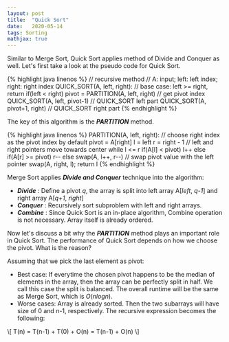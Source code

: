 ```yaml
---
layout: post
title:  "Quick Sort"
date:   2020-05-14
tags: Sorting
mathjax: true
---
```


Similar to Merge Sort, Quick Sort applies method of Divide and Conquer as well. Let's first take a look at the pseudo code for Quick Sort.

{% highlight java linenos %}
// recursive method
// A: input; left: left index; right: right index
QUICK_SORT(A, left, right):
  // base case: left >= right, return
  if(left < right)
    pivot = PARTITION(A, left, right)   // get pivot index
    QUICK_SORT(A, left, pivot-1)        // QUICK_SORT left part
    QUICK_SORT(A, pivot+1, right)       // QUICK_SORT right part
{% endhighlight %}

The key of this algorithm is the ***PARTITION*** method.

{% highlight java linenos %}
PARTITION(A, left, right):
  // choose right index as the pivot index by default
  pivot = A[right]
  l = left
  r = right - 1
  // left and right pointers move towards center
  while l <= r
    if(A[l] < pivot) l++
    else if(A[r] >= pivot) r--
    else swap(A, l++, r--)
  // swap pivot value with the left pointer
  swap(A, right, l);
  return l
{% endhighlight %}

Merge Sort applies ***Divide and Conquer*** technique into the algorithm:
- ***Divide*** : Define a pivot *q*, the array is split into left array A[*left*, *q-1*] and right array A[*q+1*, *right*]
- ***Conquer*** : Recursively sort subproblem with left and right arrays.
- ***Combine*** : Since Quick Sort is an in-place algorithm, Combine operation is not necessary. Array itself is already ordered.

Now let's discuss a bit why the ***PARTITION*** method plays an important role in Quick Sort. The performance of Quick Sort depends on how we choose the pivot. What is the reason?

Assuming that we pick the last element as pivot:
- Best case: If everytime the chosen pivot happens to be the median of elements in the array, then the array can be perfectly split in half. We call this case the split is balanced. The overall runtime will be the same as Merge Sort, which is $O(nlogn)$.
- Worse cases: Array is already sorted. Then the two subarrays will have size of 0 and n-1, respectively. The recursive expression becomes the following: 

\\[
T(n) = T(n-1) + T(0) + O(n) = T(n-1) + O(n)
\\]
